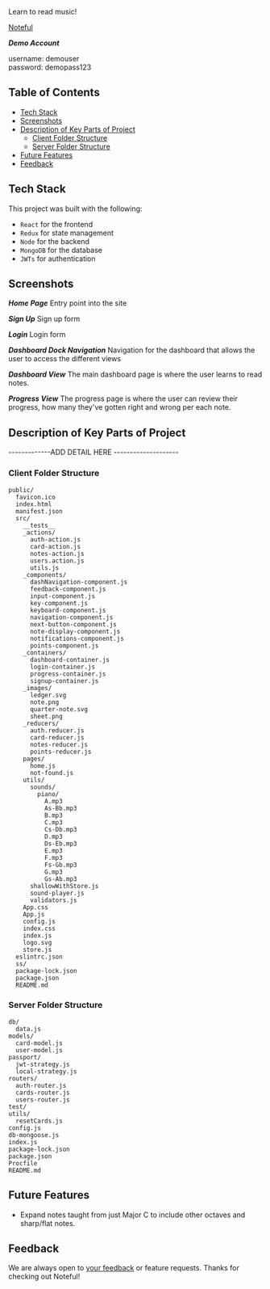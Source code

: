 Learn to read music!

[Noteful](https://learn-noteful.herokuapp.com/)

**_Demo Account_**

username: demouser  
password: demopass123  

## Table of Contents

- [Tech Stack](#tech-stack)
- [Screenshots](#screenshots)
- [Description of Key Parts of Project](#key-parts)
  - [Client Folder Structure](#client-folder-structure)
  - [Server Folder Structure](#server-folder-structure)
- [Future Features](#future-features)
- [Feedback](#feedback)

## Tech Stack

This project was built with the following:

- `React` for the frontend
- `Redux` for state management
- `Node` for the backend
- `MongoDB` for the database
- `JWTs` for authentication

## Screenshots

**_Home Page_**
Entry point into the site

<!-- ![Home Page](./ss/home-page.png) -->

**_Sign Up_**
Sign up form

<!-- ![Sign up](./ss/sign-up.png) -->

**_Login_**
Login form

<!-- ![Login](./ss/log-in.png) -->

**_Dashboard Dock Navigation_**
Navigation for the dashboard that allows the user to access the different views

<!-- ![Dock Nav](./ss/dock-navigation.png) -->

**_Dashboard View_**
The main dashboard page is where the user learns to read notes.

<!-- ![Calendar](./ss/calendar-view.png) -->

**_Progress View_**
The progress page is where the user can review their progress, how many they've gotten right and wrong per each note.

<!-- ![Dream Post](./ss/dream-post-view.png) -->

## Description of Key Parts of Project

-------------ADD DETAIL HERE --------------------

<!-- The authorization and user creation happens in the auth and users actions and reducers connected to the signupForm and loginForm components and connected to their respective server side models. -->

### Client Folder Structure

```
public/
  favicon.ico
  index.html
  manifest.json
  src/
    __tests__
    _actions/
      auth-action.js
      card-action.js
      notes-action.js
      users.action.js
      utils.js
    _components/
      dashNavigation-component.js
      feedback-component.js
      input-component.js
      key-component.js
      keyboard-component.js
      navigation-component.js
      next-button-component.js
      note-display-component.js
      notifications-component.js
      points-component.js
    _containers/
      dashboard-container.js
      login-container.js
      progress-container.js
      signup-container.js
    _images/
      ledger.svg
      note.png
      quarter-note.svg
      sheet.png
    _reducers/
      auth.reducer.js
      card-reducer.js
      notes-reducer.js
      points-reducer.js
    pages/
      home.js
      not-found.js
    utils/
      sounds/
        piano/
          A.mp3
          As-Bb.mp3
          B.mp3
          C.mp3
          Cs-Db.mp3
          D.mp3
          Ds-Eb.mp3
          E.mp3
          F.mp3
          Fs-Gb.mp3
          G.mp3
          Gs-Ab.mp3
      shallowWithStore.js
      sound-player.js
      validators.js
    App.css
    App.js
    config.js
    index.css
    index.js
    logo.svg
    store.js
  eslintrc.json
  ss/
  package-lock.json
  package.json
  README.md
```

### Server Folder Structure

```
db/
  data.js
models/
  card-model.js
  user-model.js
passport/
  jwt-strategy.js
  local-strategy.js
routers/
  auth-router.js
  cards-router.js
  users-router.js
test/
utils/
  resetCards.js
config.js
db-mongoose.js
index.js
package-lock.json
package.json
Procfile
README.md
```

## Future Features

- Expand notes taught from just Major C to include other octaves and sharp/flat notes.

## Feedback

We are always open to [your feedback](https://github.com/clkent/dreams-client/issues) or feature requests. Thanks for checking out Noteful!
